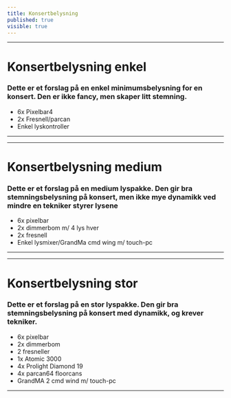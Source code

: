 ```yaml
---
title: Konsertbelysning
published: true
visible: true
---
```


***
# Konsertbelysning enkel
### Dette er et forslag på en enkel minimumsbelysning for en konsert. Den er ikke fancy, men skaper litt stemning.

* 6x Pixelbar4
* 2x Fresnell/parcan
* Enkel lyskontroller
***
***
# Konsertbelysning medium
### Dette er et forslag på en medium lyspakke. Den gir bra stemningsbelysning på konsert, men ikke mye dynamikk ved mindre en tekniker styrer lysene

* 6x pixelbar
* 2x dimmerbom m/ 4 lys hver
* 2x fresnell
* Enkel lysmixer/GrandMa cmd wing m/ touch-pc  
***
***
# Konsertbelysning stor
### Dette er et forslag på en stor lyspakke. Den gir bra stemningsbelysning på konsert med dynamikk, og krever tekniker.

* 6x pixelbar
* 2x dimmerbom
* 2 fresneller
* 1x Atomic 3000
* 4x Prolight Diamond 19
* 4x parcan64 floorcans
* GrandMA 2 cmd wind m/ touch-pc
***